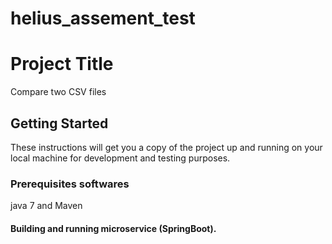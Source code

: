 # helius_assement_test

# Project Title
Compare two CSV files


## Getting Started

These instructions will get you a copy of the project up and running on your local machine for development and testing purposes.

### Prerequisites softwares

java 7  and Maven


#### Building and running microservice (SpringBoot).
